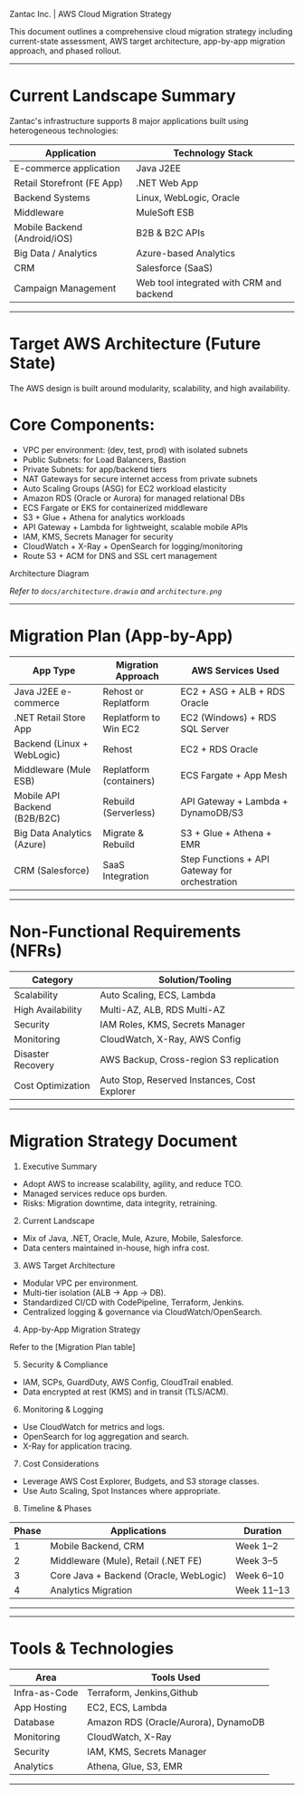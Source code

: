  Zantac Inc. | AWS Cloud Migration Strategy

This document outlines a comprehensive cloud migration strategy including current-state assessment, AWS target architecture, app-by-app migration approach, and phased rollout.
_____

# Current Landscape Summary

Zantac's infrastructure supports 8 major applications built using heterogeneous technologies:

| Application                  | Technology Stack                         |
| ---------------------------- | ---------------------------------------- |
| E-commerce application       | Java J2EE                                |
| Retail Storefront (FE App)   | .NET Web App                             |
| Backend Systems              | Linux, WebLogic, Oracle                  |
| Middleware                   | MuleSoft ESB                             |
| Mobile Backend (Android/iOS) | B2B & B2C APIs                           |
| Big Data / Analytics         | Azure-based Analytics                    |
| CRM                          | Salesforce (SaaS)                        |
| Campaign Management          | Web tool integrated with CRM and backend |

___________

# Target AWS Architecture (Future State)

The AWS design is built around modularity, scalability, and high availability.

# Core Components:

* VPC per environment:  (dev, test, prod) with isolated subnets
* Public Subnets: for Load Balancers, Bastion
* Private Subnets: for app/backend tiers
* NAT Gateways for secure internet access from private subnets
* Auto Scaling Groups (ASG) for EC2 workload elasticity
* Amazon RDS (Oracle or Aurora) for managed relational DBs
* ECS Fargate or EKS for containerized middleware
* S3 + Glue + Athena for analytics workloads
* API Gateway + Lambda for lightweight, scalable mobile APIs
* IAM, KMS, Secrets Manager for security
* CloudWatch + X-Ray + OpenSearch for logging/monitoring
* Route 53 + ACM for DNS and SSL cert management

 Architecture Diagram

*Refer to `docs/architecture.drawio` and `architecture.png`*

__________

# Migration Plan (App-by-App)

| App Type                     | Migration Approach      | AWS Services Used                              |
| ---------------------------- | ----------------------- | ---------------------------------------------- |
| Java J2EE e-commerce         | Rehost or Replatform    | EC2 + ASG + ALB + RDS Oracle                   |
| .NET Retail Store App        | Replatform to Win EC2   | EC2 (Windows) + RDS SQL Server                 |
| Backend (Linux + WebLogic)   | Rehost                  | EC2 + RDS Oracle                               |
| Middleware (Mule ESB)        | Replatform (containers) | ECS Fargate + App Mesh                         |
| Mobile API Backend (B2B/B2C) | Rebuild (Serverless)    | API Gateway + Lambda + DynamoDB/S3             |
| Big Data Analytics (Azure)   | Migrate & Rebuild       | S3 + Glue + Athena + EMR                       |
| CRM (Salesforce)             | SaaS Integration        | Step Functions + API Gateway for orchestration |

________

# Non-Functional Requirements (NFRs)

| Category              | Solution/Tooling                             |
| --------------------- | -------------------------------------------- |
| Scalability       | Auto Scaling, ECS, Lambda                    |
| High Availability | Multi-AZ, ALB, RDS Multi-AZ                  |
| Security          | IAM Roles, KMS, Secrets Manager              |
| Monitoring        | CloudWatch, X-Ray, AWS Config                |
| Disaster Recovery | AWS Backup, Cross-region S3 replication      |
| Cost Optimization | Auto Stop, Reserved Instances, Cost Explorer |

______

# Migration Strategy Document

 1. Executive Summary

* Adopt AWS to increase scalability, agility, and reduce TCO.
* Managed services reduce ops burden.
* Risks: Migration downtime, data integrity, retraining.

 2. Current Landscape

* Mix of Java, .NET, Oracle, Mule, Azure, Mobile, Salesforce.
* Data centers maintained in-house, high infra cost.

 3. AWS Target Architecture

* Modular VPC per environment.
* Multi-tier isolation (ALB → App → DB).
* Standardized CI/CD with CodePipeline, Terraform, Jenkins.
* Centralized logging & governance via CloudWatch/OpenSearch.

 4. App-by-App Migration Strategy

Refer to the [Migration Plan table]

 5. Security & Compliance

* IAM, SCPs, GuardDuty, AWS Config, CloudTrail enabled.
* Data encrypted at rest (KMS) and in transit (TLS/ACM).

 6. Monitoring & Logging

* Use CloudWatch for metrics and logs.
* OpenSearch for log aggregation and search.
* X-Ray for application tracing.

 7. Cost Considerations

* Leverage AWS Cost Explorer, Budgets, and S3 storage classes.
* Use Auto Scaling, Spot Instances where appropriate.

 8. Timeline & Phases

| Phase | Applications                           | Duration   |
| ----- | -------------------------------------- | ---------- |
| 1     | Mobile Backend, CRM                    | Week 1–2   |
| 2     | Middleware (Mule), Retail (.NET FE)    | Week 3–5   |
| 3     | Core Java + Backend (Oracle, WebLogic) | Week 6–10  |
| 4     | Analytics Migration                    | Week 11–13 |

__________


____________
# Tools & Technologies

| Area          | Tools Used                           |
| ------------- | ------------------------------------ |
| Infra-as-Code | Terraform, Jenkins,Github            |
| App Hosting   | EC2, ECS, Lambda                     |
| Database      | Amazon RDS (Oracle/Aurora), DynamoDB |
| Monitoring    | CloudWatch, X-Ray                    |
| Security      | IAM, KMS, Secrets Manager            |
| Analytics     | Athena, Glue, S3, EMR                |

________________



